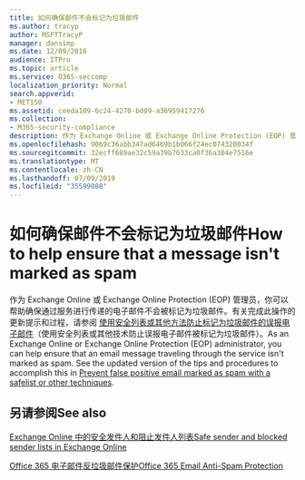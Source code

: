 ```yaml
---
title: 如何确保邮件不会标记为垃圾邮件
ms.author: tracyp
author: MSFTTracyP
manager: dansimp
ms.date: 12/09/2016
audience: ITPro
ms.topic: article
ms.service: O365-seccomp
localization_priority: Normal
search.appverid:
- MET150
ms.assetid: ceeda109-6c24-4270-bd09-a36959417276
ms.collection:
- M365-security-compliance
description: 作为 Exchange Online 或 Exchange Online Protection (EOP) 管理员，你可以帮助确保通过服务传递的电子邮件不会被标记为垃圾邮件。 有关完成此操作的更新提示和过程，请参阅 使用安全列表或其他方法防止标记为垃圾邮件的误报电子邮件（使用安全列表或其他技术防止误报电子邮件被标记为垃圾邮件）。
ms.openlocfilehash: 9069c36abb347ad6469b1b066f24ec074328034f
ms.sourcegitcommit: 32ecff689ae32c59a39b7633ca0f36a304e7516e
ms.translationtype: MT
ms.contentlocale: zh-CN
ms.lasthandoff: 07/09/2019
ms.locfileid: "35599088"
---
```

# <a name="how-to-help-ensure-that-a-message-isnt-marked-as-spam"></a><span data-ttu-id="43277-104">如何确保邮件不会标记为垃圾邮件</span><span class="sxs-lookup"><span data-stu-id="43277-104">How to help ensure that a message isn't marked as spam</span></span>

<span data-ttu-id="43277-p102">作为 Exchange Online 或 Exchange Online Protection (EOP) 管理员，你可以帮助确保通过服务进行传递的电子邮件不会被标记为垃圾邮件。有关完成此操作的更新提示和过程，请参阅 [使用安全列表或其他方法防止标记为垃圾邮件的误报电子邮件](https://go.microsoft.com/fwlink/p/?LinkID=534224)（使用安全列表或其他技术防止误报电子邮件被标记为垃圾邮件）。</span><span class="sxs-lookup"><span data-stu-id="43277-p102">As an Exchange Online or Exchange Online Protection (EOP) administrator, you can help ensure that an email message traveling through the service isn't marked as spam. See the updated version of the tips and procedures to accomplish this in [Prevent false positive email marked as spam with a safelist or other techniques](https://go.microsoft.com/fwlink/p/?LinkID=534224).</span></span> 
  
## <a name="see-also"></a><span data-ttu-id="43277-107">另请参阅</span><span class="sxs-lookup"><span data-stu-id="43277-107">See also</span></span>

[<span data-ttu-id="43277-108">Exchange Online 中的安全发件人和阻止发件人列表</span><span class="sxs-lookup"><span data-stu-id="43277-108">Safe sender and blocked sender lists in Exchange Online</span></span>](safe-sender-and-blocked-sender-lists-faq.md)

[<span data-ttu-id="43277-109">Office 365 电子邮件反垃圾邮件保护</span><span class="sxs-lookup"><span data-stu-id="43277-109">Office 365 Email Anti-Spam Protection</span></span>](https://support.office.com/article/Office-365-Email-Anti-Spam-Protection-6a601501-a6a8-4559-b2e7-56b59c96a586)


